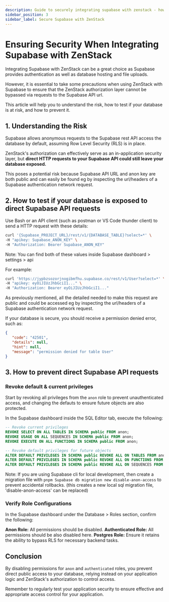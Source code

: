 ```yaml
---
description: Guide to securely integrating supabase with zenstack - how to prevent unauthorized access.
sidebar_position: 3
sidebar_label: Secure Supabase with ZenStack
---
```




# Ensuring Security When Integrating Supabase with ZenStack

Integrating Supabase with ZenStack can be a great choice as Supabase provides authentication as well as database hosting and file uploads.

However, it is essential to take some precautions when using ZenStack with Supabase to ensure that the ZenStack authorization layer cannot be bypassed via requests to the Supabase API url.

This article will help you to understand the risk, how to test if your database is at risk, and how to prevent it.

## 1.  Understanding the Risk

Supabase allows anonymous requests to the Supabase rest API access the database by default, assuming Row Level Security (RLS) is in place. 

ZenStack's authorization can effectively serve as an in-application security layer, but **direct HTTP requests to your Supabase API could still leave your database exposed.**

This poses a potential risk because Supabase API URL and anon key are both public and can easily be found eg by inspecting the url/headers of a Supabase authentication network request.


## 2. How to test if your database is exposed to direct Supabase API requests

Use Bash or an API client (such as postman or VS Code thunder client) to send a HTTP request with these details:

```bash
curl '{Supabase_PROJECT_URL}/rest/v1/{DATABASE_TABLE}?select=*' \
-H "apikey: Supabase_ANON_KEY" \
-H "Authorization: Bearer Supabase_ANON_KEY"
```

Note: You can find both of these values inside Supabase dashboard > settings > api

For example:

```bash
curl 'https://jypbzsozorjnogibmfhu.supabase.co/rest/v1/User?select=*' \
-H "apikey: eyOiJIUzJhbGciI1..." \
-H "Authorization: Bearer eyOiJIUzJhbGciI1..."
```

As previously mentioned, all the detailed needed to make this request are public and could be accessed eg by inspecting the url/headers of a Supabase authentication network request.

If your database is secure, you should receive a permission denied error, such as:

```json
{
   "code": "42501",
   "details": null,
   "hint": null,
   "message": "permission denied for table User"
}
```

## 3. How to prevent direct Supabase API requests

### Revoke default & current privileges

Start by revoking all privileges from the `anon` role to prevent unauthenticated access, and changing the defauts to ensure future objects are also protected.

In the Supabase dashboard inside the SQL Editor tab, execute the following:

```sql
-- Revoke current privileges
REVOKE SELECT ON ALL TABLES IN SCHEMA public FROM anon;
REVOKE USAGE ON ALL SEQUENCES IN SCHEMA public FROM anon;
REVOKE EXECUTE ON ALL FUNCTIONS IN SCHEMA public FROM anon;

-- Revoke default privileges for future objects
ALTER DEFAULT PRIVILEGES IN SCHEMA public REVOKE ALL ON TABLES FROM anon;
ALTER DEFAULT PRIVILEGES IN SCHEMA public REVOKE ALL ON FUNCTIONS FROM anon;
ALTER DEFAULT PRIVILEGES IN SCHEMA public REVOKE ALL ON SEQUENCES FROM anon;
```

Note: If you are using Supabase cli for local development, then create a migration file with `pnpm Supabase db migration new disable-anon-access` to prevent accidental rollbacks. (this creates a new local sql migration file, 'disable-anon-access' can be replaced)

### Verify Role Configurations

In the Supabase dashboard under the Database > Roles section, confirm the following:

**Anon Role:**  All permissions should be disabled.
**Authenticated Role:** All permissions should be also disabled here.
**Postgres Role:** Ensure it retains the ability to bypass RLS for necessary backend tasks.


## Conclusion

By disabling permissions for `anon` and `authenticated` roles, you prevent direct public access to your database, relying instead on your application logic and ZenStack's authorization to control access.

Remember to regularly test your application security to ensure effective and appropriate access control for your application.

